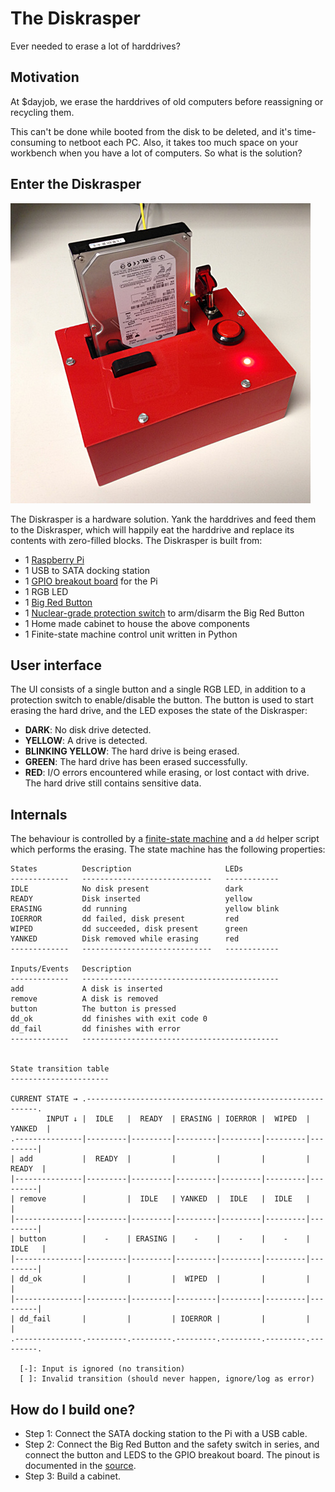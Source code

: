 # The Diskrasper

Ever needed to erase a lot of harddrives?


## Motivation

At $dayjob, we erase the harddrives of old computers before reassigning or
recycling them.

This can't be done while booted from the disk to be deleted, and it's
time-consuming to netboot each PC. Also, it takes too much space on your
workbench when you have a lot of computers. So what is the solution?

## Enter the Diskrasper

![](diskrasper.jpg)

The Diskrasper is a hardware solution. Yank the harddrives and feed them
to the Diskrasper, which will happily eat the harddrive and replace its
contents with zero-filled blocks. The Diskrasper is built from:

  * 1 [Raspberry Pi](http://www.raspberrypi.org)
  * 1 USB to SATA docking station
  * 1 [GPIO breakout board](https://www.modmypi.com/raspberry-pi-expansion-boards/berry-clip-raspberry-pi-add-on-board) for the Pi
  * 1 RGB LED
  * 1 [Big Red Button](http://www.dx.com/p/121248)
  * 1 [Nuclear-grade protection switch](http://www.dx.com/p/146171) to arm/disarm the Big Red Button
  * 1 Home made cabinet to house the above components
  * 1 Finite-state machine control unit written in Python


## User interface

The UI consists of a single button and a single RGB LED, in addition to a
protection switch to enable/disable the button.
The button is used to start erasing the hard drive,
and the LED exposes the state of the Diskrasper:

  * **DARK**: No disk drive detected.
  * **YELLOW**: A drive is detected.
  * **BLINKING YELLOW**: The hard drive is being erased.
  * **GREEN**: The hard drive has been erased successfully.
  * **RED**: I/O errors encountered while erasing, or lost contact with drive. The hard drive still contains sensitive data.


## Internals

The behaviour is controlled by a
[finite-state machine](http://en.wikipedia.org/wiki/Finite-state_machine)
and a `dd` helper script which performs the erasing.
The state machine has the following properties:

    States          Description                     LEDs
    -------------   -----------------------------   ------------
    IDLE            No disk present                 dark
    READY           Disk inserted                   yellow
    ERASING         dd running                      yellow blink
    IOERROR         dd failed, disk present         red
    WIPED           dd succeeded, disk present      green
    YANKED          Disk removed while erasing      red
    -------------   -----------------------------   ------------
    
    Inputs/Events   Description
    -------------   --------------------------------------------
    add             A disk is inserted
    remove          A disk is removed
    button          The button is pressed
    dd_ok           dd finishes with exit code 0
    dd_fail         dd finishes with error
    -------------   --------------------------------------------


    State transition table
    ----------------------

    CURRENT STATE → .-----------------------------------------------------------.
            INPUT ↓ |  IDLE   |  READY  | ERASING | IOERROR |  WIPED  | YANKED  |
    .---------------|---------|---------|---------|---------|---------|---------|
    | add           |  READY  |         |         |         |         |  READY  |
    |---------------|---------|---------|---------|---------|---------|---------|
    | remove        |         |  IDLE   | YANKED  |  IDLE   |  IDLE   |         |
    |---------------|---------|---------|---------|---------|---------|---------|
    | button        |    -    | ERASING |    -    |    -    |    -    |  IDLE   |
    |---------------|---------|---------|---------|---------|---------|---------|
    | dd_ok         |         |         |  WIPED  |         |         |         |
    |---------------|---------|---------|---------|---------|---------|---------|
    | dd_fail       |         |         | IOERROR |         |         |         |
    .---------------.---------.---------.---------.---------.---------.---------.

      [-]: Input is ignored (no transition)
      [ ]: Invalid transition (should never happen, ignore/log as error)


## How do I build one?

  * Step 1: Connect the SATA docking station to the Pi with a USB cable.
  * Step 2: Connect the Big Red Button and the safety switch in series,
    and connect the button and LEDS to the GPIO breakout board. The pinout
    is documented in the [source](https://github.com/perhov/diskrasper/blob/master/diskrasper.py).
  * Step 3: Build a cabinet.
